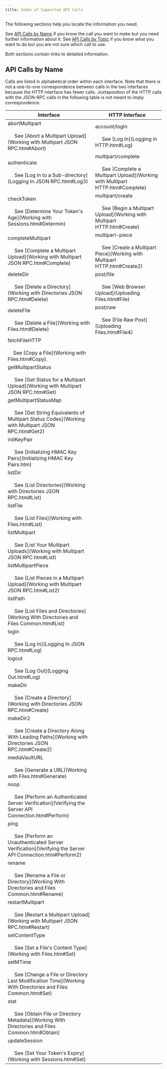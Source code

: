 ```yaml
---
title: Index of Supported API Calls
---
```

The following sections help you locate the information you need.

See [API Calls by Name](#api-calls-by-name) if you know the call you want to make but you need further information about it.
See [API Calls by Topic](api-calls-by-topic) if you know what you want to do but you are not sure which call to use.

Both sections contain links to detailed information.

## API Calls by Name
Calls are listed in alphabetical order within each interface. Note that there is not a one-to-one correspondence between calls in the two interfaces because the HTTP interface has fewer calls. Juxtaposition of the HTTP calls with the JSON-RPC calls in the following table is not meant to imply correspondence.

| Interface | HTTP Interface |
| --- | --- |
| abortMultipart<br><br>     See [Abort a Multipart Upload](Working with Multipart JSON RPC.htm#Abort) | account/login<br><br>     See [Log In](Logging in HTTP.htm#Log) |
| authenticate<br><br>     See [Log in to a Sub-directory](Logging In JSON RPC.htm#Log3) | multipart/complete<br><br>     See [Complete a Multipart Upload](Working with Multipart HTTP.htm#Complete) |
| checkToken<br><br>     See [Determine Your Token's Age](Working with Sessions.htm#Determin) | multipart/create<br><br>     See [Begin a Multipart Upload](Working with Multipart HTTP.htm#Create) |
| completeMultipart<br><br>     See [Complete a Multipart Upload](Working with Multipart JSON RPC.htm#Complete) | multipart-piece<br><br>     See [Create a Multipart Piece](Working with Multipart HTTP.htm#Create2) |
| deleteDir<br><br>     See [Delete a Directory](Working with Directories JSON RPC.htm#Delete) | post/file<br><br>     See [Web Browser Upload](Uploading Files.htm#File) |
| deleteFile<br><br>     See [Delete a File](Working with Files.htm#Delete) | post/raw<br><br>     See [File Raw Post](Uploading Files.htm#File4) |
| fetchFileHTTP<br><br>    See [Copy a File](Working with Files.htm#Copy). |     |
| getMultipartStatus<br><br>     See [Get Status for a Multipart Upload](Working with Multipart JSON RPC.htm#Get) |     |
| getMultipartStatusMap<br><br>     See [Get String Equivalents of Multipart Status Codes](Working with Multipart JSON RPC.htm#Get2) |     |
| initKeyPair<br><br>     See [Initializing HMAC Key Pairs](Initializing HMAC Key Pairs.htm) |     |
| listDir<br><br>     See [List Directories](Working with Directories JSON RPC.htm#List) |     |
| listFile<br><br>     See [List Files](Working with Files.htm#List) |     |
| listMultipart<br><br>     See [List Your Multipart Uploads](Working with Multipart JSON RPC.htm#List) |     |
| listMultipartPiece<br><br>     See [List Pieces in a Multipart Upload](Working with Multipart JSON RPC.htm#List2) |     |
| listPath<br><br>     See [List Files and Directories](Working With Directories and Files Common.htm#List) |     |
| login<br><br>     See [Log In](Logging In JSON RPC.htm#Log) |     |
| logout<br><br>     See [Log Out](Logging Out.htm#Log) |     |
| makeDir<br><br>     See [Create a Directory](Working with Directories JSON RPC.htm#Create) |     |
| makeDir2<br><br>     See [Create a Directory Along With Leading Paths](Working with Directories JSON RPC.htm#Create2) |     |
| mediaVaultURL<br><br>     See [Generate a URL](Working with Files.htm#Generate) |     |
| noop<br><br>     See [Perform an Authenticated Server Verification](Verifying the Server API Connection.htm#Perform) |     |
| ping<br><br>     See [Perform an Unauthenticated Server Verification](Verifying the Server API Connection.htm#Perform2) |     |
| rename<br><br>     See [Rename a File or Directory](Working With Directories and Files Common.htm#Rename) |     |
| restartMultipart<br><br>     See [Restart a Multipart Upload](Working with Multipart JSON RPC.htm#Restart) |     |
| setContentType<br><br>     See [Set a File's Content Type](Working with Files.htm#Set) |     |
| setMTime<br><br>     See [Change a File or Directory Last Modification Time](Working With Directories and Files Common.htm#Set) |     |
| stat<br><br>     See [Obtain File or Directory Metadata](Working With Directories and Files Common.htm#Obtain) |     |
| updateSession<br><br>     See [Set Your Token's Expiry](Working with Sessions.htm#Set) |     |
